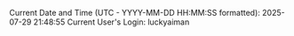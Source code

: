 Current Date and Time (UTC - YYYY-MM-DD HH:MM:SS formatted): 2025-07-29 21:48:55
Current User's Login: luckyaiman
